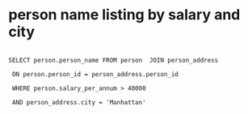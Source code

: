 # person name listing by salary and city 

 

<pre>
<code>
SELECT person.person_name FROM person  JOIN person_address <br>
 ON person.person_id = person_address.person_id  <br>
 WHERE person.salary_per_annum > 40000  <br>
 AND person_address.city = 'Manhattan' <br> 
</code>
</pre>